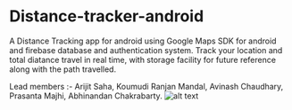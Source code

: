 # Distance-tracker-android
A Distance Tracking app for android using Google Maps SDK for android and firebase database and authentication system.
Track your location and total diatance travel in real time, with storage facility for future reference along with the path travelled.

Lead members :- 
Arijit Saha, 
Koumudi Ranjan Mandal,
Avinash Chaudhary,
Prasanta Majhi,
Abhinandan Chakrabarty.
![alt text](https://github.com/arijit-s04/Distance-tracker-android/blob/screenshots/Screenshot_20210616-222045546.jpg?raw=true)
